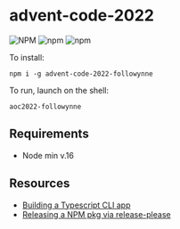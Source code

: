 # advent-code-2022

![NPM](https://img.shields.io/npm/l/advent-code-2022-followynne) ![npm](https://img.shields.io/npm/v/advent-code-2022-followynne) ![npm](https://img.shields.io/npm/dt/advent-code-2022-followynne)

To install:

`npm i -g advent-code-2022-followynne`

To run, launch on the shell:

`aoc2022-followynne`

## Requirements

- Node min v.16

## Resources

- [Building a Typescript CLI app](https://dev.to/akshaynathan/building-a-typescript-cli-26h5)
- [Releasing a NPM pkg via release-please](https://github.com/marketplace/actions/release-please-action)
